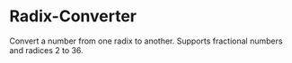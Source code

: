 # Radix-Converter
Convert a number from one radix to another. Supports fractional numbers and radices 2 to 36.
